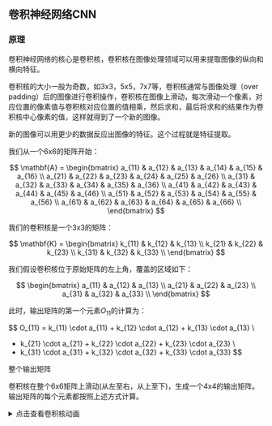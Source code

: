 ## 卷积神经网络CNN

### 原理

卷积神经网络的核心是卷积核，卷积核在图像处理领域可以用来提取图像的纵向和横向特征。

卷积核的大小一般为奇数，如3x3，5x5，7x7等，卷积核通常与图像处理（over padding）后的图像进行卷积操作，卷积核在图像上滑动，每次滑动一个像素，对应位置的像素值与卷积核对应位置的值相乘，然后求和，最后将求和的结果作为卷积核中心像素的值，这样就得到了一个新的图像。

新的图像可以用更少的数据反应出图像的特征。这个过程就是特征提取。



我们从一个6x6的矩阵开始：

$$
\mathbf{A} = \begin{bmatrix}
a_{11} & a_{12} & a_{13} & a_{14} & a_{15} & a_{16} \\
a_{21} & a_{22} & a_{23} & a_{24} & a_{25} & a_{26} \\
a_{31} & a_{32} & a_{33} & a_{34} & a_{35} & a_{36} \\
a_{41} & a_{42} & a_{43} & a_{44} & a_{45} & a_{46} \\
a_{51} & a_{52} & a_{53} & a_{54} & a_{55} & a_{56} \\
a_{61} & a_{62} & a_{63} & a_{64} & a_{65} & a_{66} \\
\end{bmatrix}
$$



我们的卷积核是一个3x3的矩阵：

$$
\mathbf{K} = \begin{bmatrix}
k_{11} & k_{12} & k_{13} \\
k_{21} & k_{22} & k_{23} \\
k_{31} & k_{32} & k_{33} \\
\end{bmatrix}
$$


我们假设卷积核位于原始矩阵的左上角，覆盖的区域如下：

$$
\begin{bmatrix}
a_{11} & a_{12} & a_{13} \\
a_{21} & a_{22} & a_{23} \\
a_{31} & a_{32} & a_{33} \\
\end{bmatrix}
$$

此时，输出矩阵的第一个元素$O_{11}$的计算为：

$$
O_{11} = k_{11} \cdot a_{11} + k_{12} \cdot a_{12} + k_{13} \cdot a_{13} \\ 
+ k_{21} \cdot a_{21} + k_{22} \cdot a_{22} + k_{23} \cdot a_{23} \\ 
+ k_{31} \cdot a_{31} + k_{32} \cdot a_{32} + k_{33} \cdot a_{33}
$$

整个输出矩阵

卷积核在整个6x6矩阵上滑动(从左至右，从上至下)，生成一个4x4的输出矩阵。输出矩阵的每个元素都按照上述方式计算。

<details>
<summary>点击查看卷积核动画</summary>
``` jsx live
// 你可以尝试更改矩阵尺寸与卷积核的尺寸来感受卷积过程
function example(props) {
  // 使用 XPath 查询选择输出框
  const xpathSelector =
    "/html/body/div/div[2]/div/div/main/div/div/div/div/article/div[2]/div[1]/div[4]";
  const myElement = document.evaluate(
    xpathSelector,
    document,
    null,
    XPathResult.FIRST_ORDERED_NODE_TYPE,
    null
  ).singleNodeValue;
  // 矩阵尺寸
  const matrixSize = 6;
  // 卷积核尺寸
  const kernelSize = 3;
  const matrix = Array.from({ length: matrixSize }, (_, i) =>
    Array.from({ length: matrixSize }, (_, j) => `a${i + 1}${j + 1}`)
  );
  const [position, setPosition] = useState([0, 0]);
  useEffect(() => {
    const positions = [];
    for (let i = 0; i <= matrixSize - kernelSize; i++) {
      for (let j = 0; j <= matrixSize - kernelSize; j++) {
        positions.push([i, j]);
      }
    }

    let index = 0;
    const interval = setInterval(() => {
      setPosition(positions[index]);
      index = (index + 1) % positions.length;
    }, 1000);

    return () => clearInterval(interval);
  }, []);

  return (
    <div style={{ display: 'flex', justifyContent: 'center', alignItems: 'center', height: '100vh', backgroundColor: '#f0f0f0' }}>
      <div style={{ display: 'grid', gridTemplateColumns: `repeat(${matrixSize}, 50px)`, gridGap: '5px', position: 'relative' }}>
        {matrix.map((row, i) =>
          row.map((cell, j) => (
            <div
              key={`${i}-${j}`}
              style={{
                width: '50px',
                height: '50px',
                backgroundColor: '#fff',
                border: '1px solid #ccc',
                display: 'flex',
                justifyContent: 'center',
                alignItems: 'center',
                fontSize: '18px',
                backgroundColor: i >= position[0] && i < position[0] + kernelSize && j >= position[1] && j < position[1] + kernelSize ? 'yellow' : '#fff'
              }}
            >
              {cell}
            </div>
          ))
        )}
      </div>
    </div>
  );
}
```
</details>


最终输出矩阵$\mathbf{O}$为：

$$
\mathbf{O} = \begin{bmatrix}
O_{11} & O_{12} & O_{13} & O_{14} \\
O_{21} & O_{22} & O_{23} & O_{24} \\
O_{31} & O_{32} & O_{33} & O_{34} \\
O_{41} & O_{42} & O_{43} & O_{44} \\
\end{bmatrix}
$$

每个$O_{ij}$的具体计算方法如前所述，通过卷积核在原始矩阵上的滑动和计算得到。

通过这个例子，可以清晰地看到卷积核是如何对矩阵进行操作并生成输出的。

### 常见卷积核及用途


1. **水平边缘检测**：
   $$
   \begin{bmatrix}
   -1 & -1 & -1 \\
   0 & 0 & 0 \\
   1 & 1 & 1
   \end{bmatrix}
   $$
   用途：检测水平边缘。

2. **垂直边缘检测**：
   $$
   \begin{bmatrix}
   -1 & 0 & 1 \\
   -1 & 0 & 1 \\
   -1 & 0 & 1
   \end{bmatrix}
   $$
   用途：检测垂直边缘。

3. **Sobel算子（水平）**：
   $$
   \begin{bmatrix}
   -1 & 0 & 1 \\
   -2 & 0 & 2 \\
   -1 & 0 & 1
   \end{bmatrix}
   $$
   用途：检测水平边缘和梯度。

4. **Sobel算子（垂直）**：
   $$
   \begin{bmatrix}
   1 & 2 & 1 \\
   0 & 0 & 0 \\
   -1 & -2 & -1
   \end{bmatrix}
   $$
   用途：检测垂直边缘和梯度。

5. **拉普拉斯算子**：
   $$
   \begin{bmatrix}
   0 & 1 & 0 \\
   1 & -4 & 1 \\
   0 & 1 & 0
   \end{bmatrix}
   $$
   用途：检测图像的二阶导数，强调边缘。

6. **锐化**：
   $$
   \begin{bmatrix}
   0 & -1 & 0 \\
   -1 & 5 & -1 \\
   0 & -1 & 0
   \end{bmatrix}
   $$
   用途：提高图像的清晰度。

7. **高斯模糊（3x3）**：
   $$
   \frac{1}{16}
   \begin{bmatrix}
   1 & 2 & 1 \\
   2 & 4 & 2 \\
   1 & 2 & 1
   \end{bmatrix}
   $$
   用途：平滑图像，减少噪声。

8. **高斯模糊（5x5）**：
   $$
   \frac{1}{256}
   \begin{bmatrix}
   1 & 4 & 6 & 4 & 1 \\
   4 & 16 & 24 & 16 & 4 \\
   6 & 24 & 36 & 24 & 6 \\
   4 & 16 & 24 & 16 & 4 \\
   1 & 4 & 6 & 4 & 1
   \end{bmatrix}
   $$
   用途：更强的平滑效果。

9. **边缘增强**：
   $$
   \begin{bmatrix}
   -1 & -1 & -1 \\
   -1 & 9 & -1 \\
   -1 & -1 & -1
   \end{bmatrix}
   $$
   用途：增强边缘，使图像轮廓更加明显。

10. **均值滤波**：
    $$
    \frac{1}{9}
    \begin{bmatrix}
    1 & 1 & 1 \\
    1 & 1 & 1 \\
    1 & 1 & 1
    \end{bmatrix}
    $$
    用途：均匀地平滑图像。

### 效果查看

```python

import cv2
import numpy as np
import matplotlib.pyplot as plt
from matplotlib.font_manager import FontProperties

# 设置中文字体
# 替换为你系统中支持中文的字体路径(windows)
font_path = r'C:\Windows\Fonts\simhei.ttf'  
# mac（如果有的话）
# font_path = '/System/Library/Fonts/STHeiti Light.ttc' 
font_prop = FontProperties(fname=font_path)
# 读取灰度图像
image = cv2.imread('people.bmp', cv2.IMREAD_GRAYSCALE)

# 定义卷积核
kernels = {
    '水平边缘': np.array([[-1, -1, -1], [0, 0, 0], [1, 1, 1]]),
    '垂直边缘': np.array([[-1, 0, 1], [-1, 0, 1], [-1, 0, 1]]),
    'Sobel水平': np.array([[-1, 0, 1], [-2, 0, 2], [-1, 0, 1]]),
    'Sobel垂直': np.array([[1, 2, 1], [0, 0, 0], [-1, -2, -1]]),
    '拉普拉斯': np.array([[0, 1, 0], [1, -4, 1], [0, 1, 0]]),
    '锐化': np.array([[0, -1, 0], [-1, 5, -1], [0, -1, 0]]),
    '高斯模糊3x3': np.array([[1, 2, 1], [2, 4, 2], [1, 2, 1]]) / 16,
    '高斯模糊5x5': np.array([[1, 4, 6, 4, 1], [4, 16, 24, 16, 4], [6, 24, 36, 24, 6], [4, 16, 24, 16, 4], [1, 4, 6, 4, 1]]) / 256,
    '边缘增强': np.array([[-1, -1, -1], [-1, 9, -1], [-1, -1, -1]]),
    '均值滤波': np.array([[1, 1, 1], [1, 1, 1], [1, 1, 1]]) / 9
}

# 应用卷积核
results = {}
for name, kernel in kernels.items():
    filtered_image = cv2.filter2D(image, -1, kernel)
    results[name] = filtered_image

# 显示结果
plt.figure(figsize=(15, 8))
for i, (name, result) in enumerate(results.items()):
    plt.subplot(3, 4, i + 1)
    plt.imshow(result, cmap='gray')
    plt.title(name, fontproperties=font_prop)
    plt.axis('off')

plt.tight_layout()
plt.show()

```

你可以使用人像、车牌等不同物体，来查看不同卷积核的卷积效果。

### 卷积神经网络对手写数字识别

#### 导入库和数据预处理

```python
import torch
import torch.nn as nn
import torch.optim as optim
import torch.nn.functional as F
import torchvision.transforms as transforms
from torch.utils.data import DataLoader, TensorDataset
from sklearn.datasets import load_digits
from sklearn.model_selection import train_test_split
import numpy as np

# 加载数据
digits = load_digits()
X = digits.images
y = digits.target

# 数据预处理
X = X[:, np.newaxis, :, :]  # 增加通道维度 (n_samples, 1, 8, 8)
X = X.astype(np.float32) / 16.0  # 归一化

# 划分训练集和测试集
X_train, X_test, y_train, y_test = train_test_split(X, y, test_size=0.2, random_state=42)

# 转换为PyTorch张量
train_dataset = TensorDataset(torch.tensor(X_train), torch.tensor(y_train).long())
test_dataset = TensorDataset(torch.tensor(X_test), torch.tensor(y_test).long())

train_loader = DataLoader(train_dataset, batch_size=32, shuffle=True)
test_loader = DataLoader(test_dataset, batch_size=32, shuffle=False)
```


#### 定义模型


```python
class SimpleCNN(nn.Module):
    def __init__(self):
        super(SimpleCNN, self).__init__()
        self.conv1 = nn.Conv2d(1, 16, kernel_size=3, padding=1)
        self.pool = nn.MaxPool2d(kernel_size=2, stride=2, padding=0)
        self.conv2 = nn.Conv2d(16, 32, kernel_size=3, padding=1)
        self.fc1 = nn.Linear(32 * 2 * 2, 128)
        self.fc2 = nn.Linear(128, 10)

    def forward(self, x):
        x = self.pool(F.relu(self.conv1(x)))
        x = self.pool(F.relu(self.conv2(x)))
        x = x.view(-1, 32 * 2 * 2)
        x = F.relu(self.fc1(x))
        x = self.fc2(x)
        return x

model = SimpleCNN()
```


#### 训练和评估模型

```python
criterion = nn.CrossEntropyLoss()
optimizer = optim.Adam(model.parameters(), lr=0.001)

# 训练
for epoch in range(10):
    model.train()
    running_loss = 0.0
    for i, (inputs, labels) in enumerate(train_loader):
        optimizer.zero_grad()
        outputs = model(inputs)
        loss = criterion(outputs, labels)
        loss.backward()
        optimizer.step()
        running_loss += loss.item()

    print(f'Epoch {epoch + 1}, Loss: {running_loss / len(train_loader)}')

# 评估
model.eval()
correct = 0
total = 0
with torch.no_grad():
    for inputs, labels in test_loader:
        outputs = model(inputs)
        _, predicted = torch.max(outputs.data, 1)
        total += labels.size(0)
        correct += (predicted == labels).sum().item()

print(f'Accuracy: {100 * correct / total}%')
```
